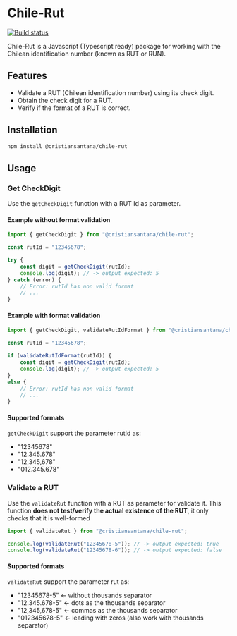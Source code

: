 # Chile-Rut
[![Build status](https://github.com/cristiansantana/chile-rut/actions/workflows/build.yml/badge.svg)](https://github.com/cristiansantana/chile-rut/actions/workflows/build.yml?query=branch%3Amain++)

Chile-Rut is a Javascript (Typescript ready) package for working with the Chilean identification number (known as RUT or RUN).

## Features

- Validate a RUT (Chilean identification number) using its check digit.
- Obtain the check digit for a RUT.
- Verify if the format of a RUT is correct.

## Installation

```sh
npm install @cristiansantana/chile-rut
```

## Usage

### Get CheckDigit

Use the `getCheckDigit` function with a RUT Id as parameter.

#### Example without format validation
```js
import { getCheckDigit } from "@cristiansantana/chile-rut";

const rutId = "12345678";

try {
    const digit = getCheckDigit(rutId);
    console.log(digit); // -> output expected: 5
} catch (error) {
    // Error: rutId has non valid format
    // ...   
}
```

#### Example with format validation
```js
import { getCheckDigit, validateRutIdFormat } from "@cristiansantana/chile-rut";

const rutId = "12345678";

if (validateRutIdFormat(rutId)) {
    const digit = getCheckDigit(rutId);
    console.log(digit); // -> output expected: 5
}
else {
    // Error: rutId has non valid format
    // ...
}
```

#### Supported formats

`getCheckDigit` support the parameter rutId as:

- "12345678"
- "12.345.678"
- "12,345,678"
- "012.345.678"

### Validate a RUT

Use the `validateRut` function with a RUT as parameter for validate it. This function **does not test/verify the actual existence of the RUT**, it only checks that it is well-formed

```js
import { validateRut } from "@cristiansantana/chile-rut";

console.log(validateRut("12345678-5")); // -> output expected: true
console.log(validateRut("12345678-6")); // -> output expected: false
```

#### Supported formats

`validateRut` support the parameter rut as:

- "12345678-5" <- without thousands separator
- "12.345.678-5" <- dots as the thousands separator
- "12,345,678-5" <- commas as the thousands separator
- "012345678-5" <- leading with zeros (also work with thousands separator)
